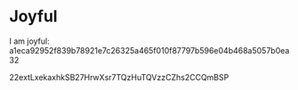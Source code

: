 # Joyful

I am joyful: a1eca92952f839b78921e7c26325a465f010f87797b596e04b468a5057b0ea32


22extLxekaxhkSB27HrwXsr7TQzHuTQVzzCZhs2CCQmBSP